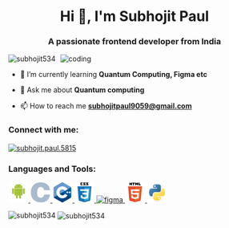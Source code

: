 <h1 align="center">Hi 👋, I'm Subhojit Paul</h1>
<h3 align="center">A passionate frontend developer from India</h3>
<img align="right" alt="coding" width="400" src="https://github.com/user-attachments/assets/738245c1-b35e-4494-819b-11a2022b89f7" />

<p align="left"> <img src="https://komarev.com/ghpvc/?username=subhojit534&label=Profile%20views&color=0e75b6&style=flat" alt="subhojit534" /> </p>

- 🌱 I’m currently learning **Quantum Computing, Figma etc**

- 💬 Ask me about **Quantum computing**

- 📫 How to reach me **subhojitpaul9059@gmail.com**

<h3 align="left">Connect with me:</h3>
<p align="left">

<a href="https://instagram.com/subhojit.paul.5815" target="blank"><img align="center" src="https://raw.githubusercontent.com/rahuldkjain/github-profile-readme-generator/master/src/images/icons/Social/instagram.svg" alt="subhojit.paul.5815" height="30" width="40" /></a>
</p>

<h3 align="left">Languages and Tools:</h3>
<p align="left"> <a href="https://developer.android.com" target="_blank" rel="noreferrer"> <img src="https://raw.githubusercontent.com/devicons/devicon/master/icons/android/android-original-wordmark.svg" alt="android" width="40" height="40"/> </a> <a href="https://www.cprogramming.com/" target="_blank" rel="noreferrer"> <img src="https://raw.githubusercontent.com/devicons/devicon/master/icons/c/c-original.svg" alt="c" width="40" height="40"/> </a> <a href="https://www.w3schools.com/cpp/" target="_blank" rel="noreferrer"> <img src="https://raw.githubusercontent.com/devicons/devicon/master/icons/cplusplus/cplusplus-original.svg" alt="cplusplus" width="40" height="40"/> </a> <a href="https://www.w3schools.com/css/" target="_blank" rel="noreferrer"> <img src="https://raw.githubusercontent.com/devicons/devicon/master/icons/css3/css3-original-wordmark.svg" alt="css3" width="40" height="40"/> </a> <a href="https://www.figma.com/" target="_blank" rel="noreferrer"> <img src="https://www.vectorlogo.zone/logos/figma/figma-icon.svg" alt="figma" width="40" height="40"/> </a> <a href="https://www.w3.org/html/" target="_blank" rel="noreferrer"> <img src="https://raw.githubusercontent.com/devicons/devicon/master/icons/html5/html5-original-wordmark.svg" alt="html5" width="40" height="40"/> </a> <a href="https://www.python.org" target="_blank" rel="noreferrer"> <img src="https://raw.githubusercontent.com/devicons/devicon/master/icons/python/python-original.svg" alt="python" width="40" height="40"/> </a> </p>

<p><img align="left" src="https://github-readme-stats.vercel.app/api/top-langs?username=subhojit534&show_icons=true&locale=en&layout=compact" alt="subhojit534" /></p>

<p>&nbsp;<img align="center" src="https://github-readme-stats.vercel.app/api?username=subhojit534&show_icons=true&locale=en" alt="subhojit534" /></p>
